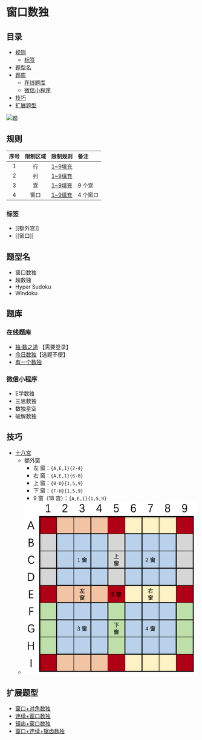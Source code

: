 # 窗口数独
<!-- START doctoc generated TOC please keep comment here to allow auto update -->
<!-- DON'T EDIT THIS SECTION, INSTEAD RE-RUN doctoc TO UPDATE -->
## 目录

- [规则](#%E8%A7%84%E5%88%99)
  - [标签](#%E6%A0%87%E7%AD%BE)
- [题型名](#%E9%A2%98%E5%9E%8B%E5%90%8D)
- [题库](#%E9%A2%98%E5%BA%93)
  - [在线题库](#%E5%9C%A8%E7%BA%BF%E9%A2%98%E5%BA%93)
  - [微信小程序](#%E5%BE%AE%E4%BF%A1%E5%B0%8F%E7%A8%8B%E5%BA%8F)
- [技巧](#%E6%8A%80%E5%B7%A7)
- [扩展题型](#%E6%89%A9%E5%B1%95%E9%A2%98%E5%9E%8B)

<!-- END doctoc generated TOC please keep comment here to allow auto update -->

![题](https://cn.sudoku.today/pic/windoku/9939_426764.png)

## 规则

| 序号  | 限制区域 | 限制规则    | 备注    |
|:---:|:----:|:--------|:------|
|  1  |  行   | [1~9填充] |       |
|  2  |  列   | [1~9填充] |       |
|  3  |  宫   | [1~9填充] | 9 个宫  |
|  4  |  窗口  | [1~9填充] | 4 个窗口 |

### 标签

- [[额外宫]]
- [[窗口]]

## 题型名

- 窗口数独
- 超数独
- Hyper Sudoku
- Windoku

## 题库

### 在线题库

- [独·数之道](http://www.sudokufans.org.cn/lx/game.index.php?type=win) 【需要登录】
- [今日数独]【选题不便】
- [有一个数独](https://shudu.one/hyper-sudoku.php)

### 微信小程序

- E学数独
- 三思数独
- 数独星空
- 破解数独

## 技巧

- [十八宫](https://www.bilibili.com/read/cv10045615)
  - 额外窗
    - 左 窗：`{A,E,I}{2-4}`
    - 右 窗：`{A,E,I}{6-8}`
    - 上 窗：`{B-D}{1,5,9}`
    - 下 窗：`{F-H}{1,5,9}`
    - 9 窗（18 宫）：`{A,E,I}{1,5,9}`
  - ![题](../../../../../images/position/窗口数独.png)

## 扩展题型

- [窗口+对角数独](窗口+对角数独.md)
- [连续+窗口数独](../../../混合类/连续+窗口数独.md)
- [锯齿+窗口数独](../../../混合类/锯齿+窗口数独.md)
- [窗口+连续+锯齿数独](../../../混合类/窗口+连续+锯齿数独.md)

[1~9填充]: ../../../../../rules.md#1to9填充

[今日数独]: https://cn.sudoku.today/g-windoku/
